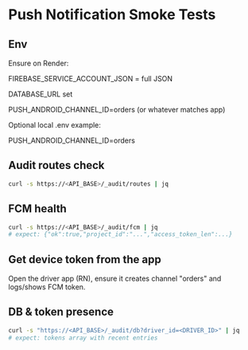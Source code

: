 # Push Notification Smoke Tests

## Env

Ensure on Render:

FIREBASE_SERVICE_ACCOUNT_JSON = full JSON

DATABASE_URL set

PUSH_ANDROID_CHANNEL_ID=orders (or whatever matches app)

Optional local .env example:

PUSH_ANDROID_CHANNEL_ID=orders

## Audit routes check

```bash
curl -s https://<API_BASE>/_audit/routes | jq
```

## FCM health

```bash
curl -s https://<API_BASE>/_audit/fcm | jq
# expect: {"ok":true,"project_id":"...","access_token_len":...}
```

## Get device token from the app

Open the driver app (RN), ensure it creates channel "orders" and logs/shows FCM token.

## DB & token presence

```bash
curl -s "https://<API_BASE>/_audit/db?driver_id=<DRIVER_ID>" | jq
# expect: tokens array with recent entries
```
